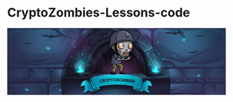 # CryptoZombies-Lessons-code
![cryptozombies](https://github.com/abhi1506manu/CryptoZombies-Lessons-code/blob/main/image/cryptozombies.jpeg)
